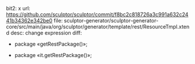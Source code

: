 bit2: x
url:  https://github.com/sculptor/sculptor/commit/f8bc2c818726a3c991a632c2441b34362e342be0
file: sculptor-generator/sculptor-generator-core/src/main/java/org/sculptor/generator/template/rest/ResourceTmpl.xtend
desc: change expression
diff: 
-	package «getRestPackage()»;
+	package «it.getRestPackage()»;